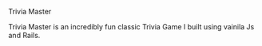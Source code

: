 
Trivia Master

Trivia Master is an incredibly fun classic Trivia Game
I built using vainila Js and Rails. 
